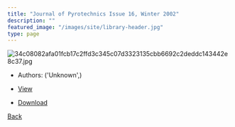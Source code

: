 ```yaml
---
title: "Journal of Pyrotechnics Issue 16, Winter 2002"
description: ""
featured_image: "/images/site/library-header.jpg"
type: page
---
```


![34c08082afa01fcb17c2ffd3c345c07d3323135cbb6692c2deddc143442e8c37.jpg](https://drive.google.com/uc?export=view&id=1-tLNnGTIRg196aLDsQD5eUSiEUXEe7Mi)
* Authors: ('Unknown',)
* <a href="https://drive.google.com/uc?export=view&id=1WRpCpNG_nyzIoIe-jPucLUYrs5hnbEtr" target="_blank">View</a>

* [Download](https://drive.google.com/uc?export=download&id=1WRpCpNG_nyzIoIe-jPucLUYrs5hnbEtr)

[Back](/library/)
